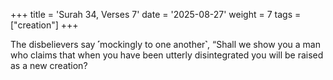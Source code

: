 +++
title = 'Surah 34, Verses 7'
date = '2025-08-27'
weight = 7
tags = ["creation"]
+++

The disbelievers say ˹mockingly to one another˺, “Shall we show you a man who claims that when you have been utterly disintegrated you will be raised as a new creation?